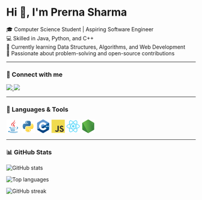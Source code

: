 # Hi 👋, I'm Prerna Sharma  

🎓 Computer Science Student | Aspiring Software Engineer  
💻 Skilled in Java, Python, and C++  
🌱 Currently learning Data Structures, Algorithms, and Web Development  
🚀 Passionate about problem-solving and open-source contributions  

---

### 🔗 Connect with me  
<a href="https://www.linkedin.com/in/YOUR_LINKEDIN/">
  <img src="https://img.shields.io/badge/LinkedIn-0A66C2?logo=linkedin&logoColor=white"/>
</a>  
<a href="mailto:YOUR_EMAIL@example.com">
  <img src="https://img.shields.io/badge/Email-D14836?logo=gmail&logoColor=white"/>
</a>  

---

### 🧰 Languages & Tools  
<p>
  <img src="https://raw.githubusercontent.com/devicons/devicon/master/icons/java/java-original.svg" width="36" height="36" alt="Java"/>
  <img src="https://raw.githubusercontent.com/devicons/devicon/master/icons/python/python-original.svg" width="36" height="36" alt="Python"/>
  <img src="https://raw.githubusercontent.com/devicons/devicon/master/icons/cplusplus/cplusplus-original.svg" width="36" height="36" alt="C++"/>
  <img src="https://raw.githubusercontent.com/devicons/devicon/master/icons/javascript/javascript-original.svg" width="36" height="36" alt="JavaScript"/>
  <img src="https://raw.githubusercontent.com/devicons/devicon/master/icons/react/react-original.svg" width="36" height="36" alt="React"/>
  <img src="https://raw.githubusercontent.com/devicons/devicon/master/icons/nodejs/nodejs-original.svg" width="36" height="36" alt="Node.js"/>
</p>

---

### 📊 GitHub Stats  
<p>
  <img src="https://github-readme-stats.vercel.app/api?username=prernasharma&show_icons=true" alt="GitHub stats"/>
</p>
<p>
  <img src="https://github-readme-stats.vercel.app/api/top-langs/?username=prernasharma&layout=compact" alt="Top languages"/>
</p>
<p>
  <img src="https://streak-stats.demolab.com?user=prernasharma" alt="GitHub streak"/>
</p>

